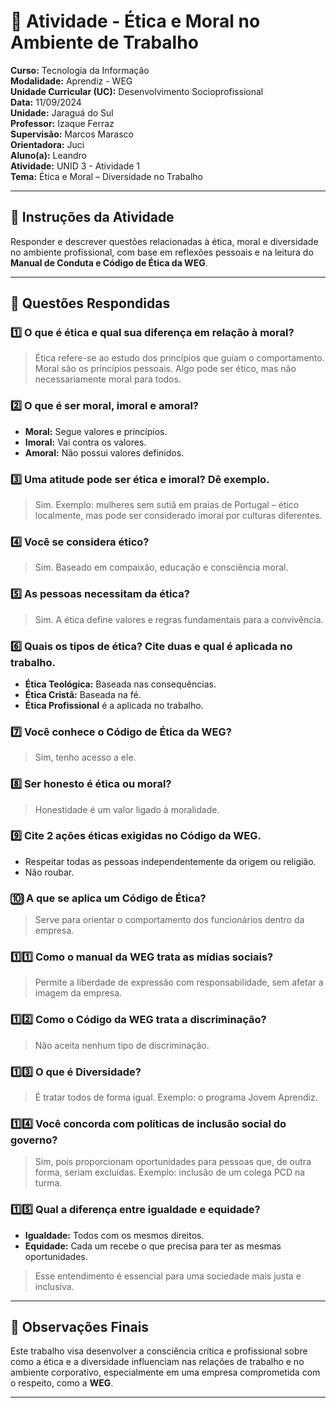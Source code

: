 # 📘 Atividade - Ética e Moral no Ambiente de Trabalho

**Curso:** Tecnologia da Informação  
**Modalidade:** Aprendiz - WEG  
**Unidade Curricular (UC):** Desenvolvimento Socioprofissional  
**Data:** 11/09/2024  
**Unidade:** Jaraguá do Sul  
**Professor:** Izaque Ferraz  
**Supervisão:** Marcos Marasco  
**Orientadora:** Juci  
**Aluno(a):** Leandro  
**Atividade:** UNID 3 - Atividade 1  
**Tema:** Ética e Moral – Diversidade no Trabalho

---

## 📌 Instruções da Atividade

Responder e descrever questões relacionadas à ética, moral e diversidade no ambiente profissional, com base em reflexões pessoais e na leitura do **Manual de Conduta e Código de Ética da WEG**.

---

## 🧠 Questões Respondidas

### 1️⃣ O que é ética e qual sua diferença em relação à moral?
> Ética refere-se ao estudo dos princípios que guiam o comportamento. Moral são os princípios pessoais. Algo pode ser ético, mas não necessariamente moral para todos.

### 2️⃣ O que é ser moral, imoral e amoral?
- **Moral:** Segue valores e princípios.  
- **Imoral:** Vai contra os valores.  
- **Amoral:** Não possui valores definidos.

### 3️⃣ Uma atitude pode ser ética e imoral? Dê exemplo.
> Sim. Exemplo: mulheres sem sutiã em praias de Portugal – ético localmente, mas pode ser considerado imoral por culturas diferentes.

### 4️⃣ Você se considera ético?
> Sim. Baseado em compaixão, educação e consciência moral.

### 5️⃣ As pessoas necessitam da ética?
> Sim. A ética define valores e regras fundamentais para a convivência.

### 6️⃣ Quais os tipos de ética? Cite duas e qual é aplicada no trabalho.
- **Ética Teológica:** Baseada nas consequências.
- **Ética Cristã:** Baseada na fé.
- **Ética Profissional** é a aplicada no trabalho.

### 7️⃣ Você conhece o Código de Ética da WEG?
> Sim, tenho acesso a ele.

### 8️⃣ Ser honesto é ética ou moral?
> Honestidade é um valor ligado à moralidade.

### 9️⃣ Cite 2 ações éticas exigidas no Código da WEG.
- Respeitar todas as pessoas independentemente da origem ou religião.  
- Não roubar.

### 🔟 A que se aplica um Código de Ética?
> Serve para orientar o comportamento dos funcionários dentro da empresa.

### 1️⃣1️⃣ Como o manual da WEG trata as mídias sociais?
> Permite a liberdade de expressão com responsabilidade, sem afetar a imagem da empresa.

### 1️⃣2️⃣ Como o Código da WEG trata a discriminação?
> Não aceita nenhum tipo de discriminação.

### 1️⃣3️⃣ O que é Diversidade?
> É tratar todos de forma igual. Exemplo: o programa Jovem Aprendiz.

### 1️⃣4️⃣ Você concorda com políticas de inclusão social do governo?
> Sim, pois proporcionam oportunidades para pessoas que, de outra forma, seriam excluídas. Exemplo: inclusão de um colega PCD na turma.

### 1️⃣5️⃣ Qual a diferença entre igualdade e equidade?
- **Igualdade:** Todos com os mesmos direitos.  
- **Equidade:** Cada um recebe o que precisa para ter as mesmas oportunidades.  
> Esse entendimento é essencial para uma sociedade mais justa e inclusiva.

---

## 🧾 Observações Finais

Este trabalho visa desenvolver a consciência crítica e profissional sobre como a ética e a diversidade influenciam nas relações de trabalho e no ambiente corporativo, especialmente em uma empresa comprometida com o respeito, como a **WEG**.

---
